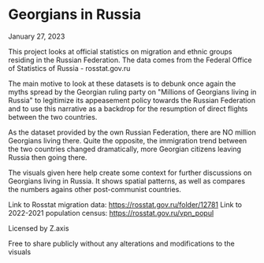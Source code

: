 # Georgians in Russia
January 27, 2023

This project looks at official statistics on migration and ethnic groups residing in the Russian Federation.
The data comes from the Federal Office of Statistics of Russia - rosstat.gov.ru

The main motive to look at these datasets is to debunk once again the myths spread by the Georgian ruling party on "Millions of Georgians living in Russia"
to legitimize its appeasement policy towards the Russian Federation and to use this narrative as a backdrop for the resumption of direct flights between the two countries.

As the dataset provided by the own Russian Federation, there are NO million Georgians living there. Quite the opposite, the immigration trend between the two countries changed dramatically, more Georgian citizens leaving Russia then going there.

The visuals given here help create some context for further discussions on Georgians living in Russia. It shows spatial patterns, as well as compares the numbers agains other post-communist countries. 

Link to Rosstat migration data: https://rosstat.gov.ru/folder/12781
Link to 2022-2021 population census: https://rosstat.gov.ru/vpn_popul

Licensed by Z.axis

Free to share publicly without any alterations and modifications to the visuals
